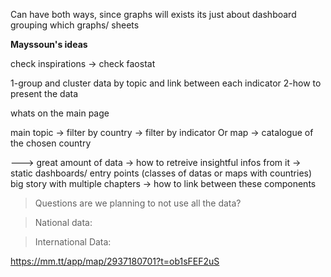 Can have both ways, since graphs will exists its just about dashboard grouping which graphs/ sheets

**Mayssoun's ideas**

check inspirations -> check faostat


1-group and cluster data by topic and link between each indicator
2-how to present the data



whats on the main page

main topic -> filter by country -> filter by indicator
Or
map -> catalogue of the chosen country


---> great amount of data -> how to retreive insightful infos from it -> static dashboards/ entry points (classes of datas or maps with countries)
big story with multiple chapters -> how to link between these components

>Questions
are we planning to not use all the data?


>National data:


>International Data:



https://mm.tt/app/map/2937180701?t=ob1sFEF2uS




